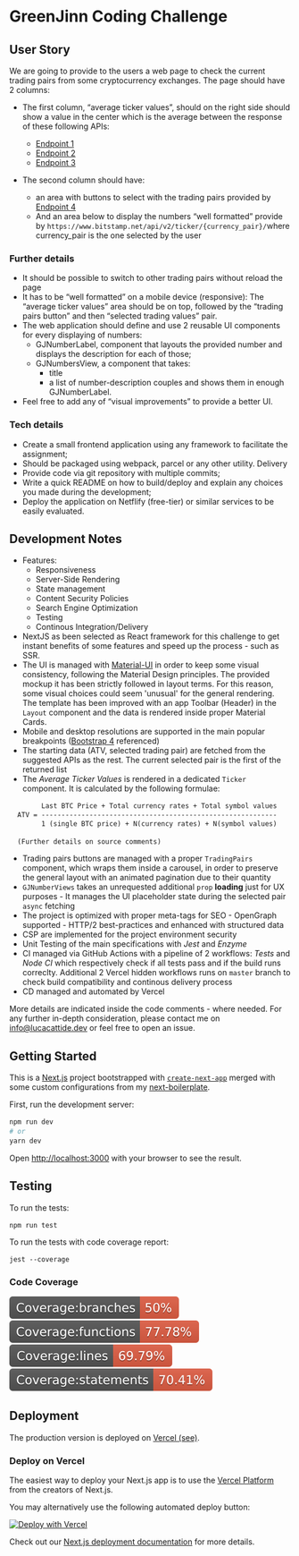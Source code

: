 # GreenJinn Coding Challenge

## User Story

We are going to provide to the users a web page to check the current trading pairs from some cryptocurrency exchanges.
The page should have 2 columns:

- The first column, “average ticker values”, should on the right side should show a
value in the center which is the average between the response of these following APIs:

  - [Endpoint 1](https://www.bitstamp.net/api/v2/ticker/btcusd)
  - [Endpoint 2](https://api.coinbase.com/v2/exchange-rates?currency=BTC)
  - [Endpoint 3](https://api-pub.bitfinex.com/v2/tickers?symbols=tBTCUSD)
- The second column should have:
  - an area with buttons to select with the trading pairs provided by
[Endpoint 4](https://www.bitstamp.net/api/v2/trading-pairs-info/)
  - And an area below to display the numbers “well formatted” provide by ```https://www.bitstamp.net/api/v2/ticker/{currency_pair}/``` ​where currency_pair is the one selected by the user

### Further details

- It should be possible to switch to other trading pairs without reload the page
- It has to be “well formatted” on a mobile device (responsive): The “average ticker
values” area should be on top, followed by the “trading pairs button” and then
“selected trading values” pair.
- The web application should define and use 2 reusable UI components for every
displaying of numbers:
  - GJNumberLabel​, component that layouts the provided number and displays
the description for each of those;
  - GJNumbersView​, a component that takes:
    - title
    - a list of number-description couples and shows them in enough
GJNumberLabel.
- Feel free to add any of “visual improvements” to provide a better UI.

### Tech details

- Create a small frontend application using any framework to facilitate the assignment;
- Should be packaged using webpack, parcel or any other utility.
Delivery
- Provide code via git repository with multiple commits;
- Write a quick README on how to build/deploy and explain any choices you made during the development;
- Deploy the application on Netflify (free-tier) or similar services to be easily evaluated.

## Development Notes

- Features:
  - Responsiveness
  - Server-Side Rendering
  - State management
  - Content Security Policies
  - Search Engine Optimization
  - Testing
  - Continous Integration/Delivery
- NextJS as been selected as React framework for this challenge to get instant benefits of some features and speed up the process - such as SSR.
- The UI is managed with [Material-UI](https://github.com/mui-org/material-ui) in order to keep some visual consistency, following the Material Design principles. The provided mockup it has been strictly followed in layout terms. For this reason, some visual choices could seem 'unusual' for the general rendering. The template has been improved with an app Toolbar (Header) in the ```Layout``` component and the data is rendered inside proper Material Cards.
- Mobile and desktop resolutions are supported in the main popular breakpoints ([Bootstrap 4](https://bootstrapcreative.com/bootstrap-4-media-queries/) referenced)
- The starting data (ATV, selected trading pair) are fetched from the suggested APIs as the rest. The current selected pair is the first of the returned list
- The _Average Ticker Values_  is rendered in a dedicated ```Ticker``` component. It is calculated by the following formulae:

```
        Last BTC Price + Total currency rates + Total symbol values
  ATV = -----------------------------------------------------------
        1 (single BTC price) + N(currency rates) + N(symbol values)

  (Further details on source comments)
```

- Trading pairs buttons are managed with a proper ```TradingPairs``` component, which wraps them inside a carousel, in order to preserve the general layout with an animated pagination due to their quantity
- ```GJNumberViews``` takes an unrequested additional ```prop``` __loading__ just for UX purposes - It manages the UI placeholder state during the selected pair ```async``` fetching
- The project is optimized with proper meta-tags for SEO - OpenGraph supported - HTTP/2 best-practices and enhanced with structured data
- CSP are implemented for the project environment security
- Unit Testing of the main specifications with _Jest_ and _Enzyme_
- CI managed via GitHub Actions with a pipeline of 2 workflows: _Tests_ and _Node CI_ which respectively check if all tests pass and if the build runs correclty. Additional 2 Vercel hidden workflows runs on ```master``` branch to check build compatibility and continous delivery process
- CD managed and automated by Vercel

More details are indicated inside the code comments - where needed.
For any further in-depth consideration, please contact me on info@lucacattide.dev or feel free to open an issue.

## Getting Started

This is a [Next.js](https://nextjs.org/) project bootstrapped with [`create-next-app`](https://github.com/vercel/next.js/tree/canary/packages/create-next-app) merged with some custom configurations from my [next-boilerplate](https://github.com/lucacattide/next-boilerplate).

First, run the development server:

```bash
npm run dev
# or
yarn dev
```

Open [http://localhost:3000](http://localhost:3000) with your browser to see the result.

## Testing

To run the tests:

```
npm run test
```

To run the tests with code coverage report:

```
jest --coverage
```

### Code Coverage

![Branches](./coverage/badge-branches.svg "Coverage - Branches") ![Branches](./coverage/badge-functions.svg "Coverage - Functions") ![Branches](./coverage/badge-lines.svg "Coverage - Lines") ![Branches](./coverage/badge-statements.svg "Coverage - Statements")

## Deployment

The production version is deployed on [Vercel (see)](https://greenjinn-challenge.lucacattide.vercel.app/).

### Deploy on Vercel

The easiest way to deploy your Next.js app is to use the [Vercel Platform](https://vercel.com/import?utm_medium=default-template&filter=next.js&utm_source=create-next-app&utm_campaign=create-next-app-readme) from the creators of Next.js.

You may alternatively use the following automated deploy button:

[![Deploy with Vercel](https://vercel.com/button)](https://vercel.com/new/git/external?repository-url=https%3A%2F%2Fgithub.com%2Flucacattide%2Fgreenjinn-challenge)

Check out our [Next.js deployment documentation](https://nextjs.org/docs/deployment) for more details.
